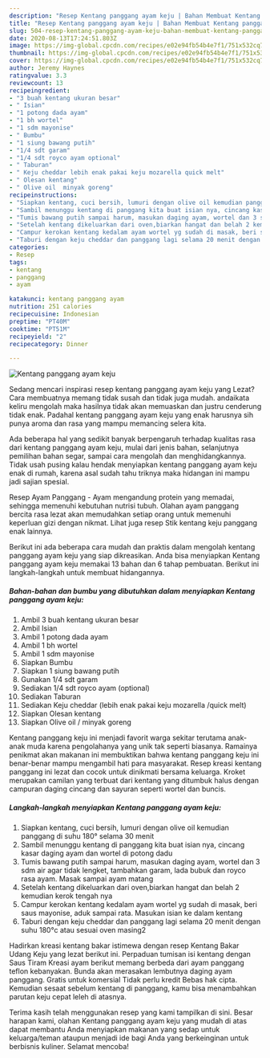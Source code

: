```yaml
---
description: "Resep Kentang panggang ayam keju | Bahan Membuat Kentang panggang ayam keju Yang Bisa Manjain Lidah"
title: "Resep Kentang panggang ayam keju | Bahan Membuat Kentang panggang ayam keju Yang Bisa Manjain Lidah"
slug: 504-resep-kentang-panggang-ayam-keju-bahan-membuat-kentang-panggang-ayam-keju-yang-bisa-manjain-lidah
date: 2020-08-13T17:24:51.803Z
image: https://img-global.cpcdn.com/recipes/e02e94fb54b4e7f1/751x532cq70/kentang-panggang-ayam-keju-foto-resep-utama.jpg
thumbnail: https://img-global.cpcdn.com/recipes/e02e94fb54b4e7f1/751x532cq70/kentang-panggang-ayam-keju-foto-resep-utama.jpg
cover: https://img-global.cpcdn.com/recipes/e02e94fb54b4e7f1/751x532cq70/kentang-panggang-ayam-keju-foto-resep-utama.jpg
author: Jeremy Haynes
ratingvalue: 3.3
reviewcount: 13
recipeingredient:
- "3 buah kentang ukuran besar"
- " Isian"
- "1 potong dada ayam"
- "1 bh wortel"
- "1 sdm mayonise"
- " Bumbu"
- "1 siung bawang putih"
- "1/4 sdt garam"
- "1/4 sdt royco ayam optional"
- " Taburan"
- " Keju cheddar lebih enak pakai keju mozarella quick melt"
- " Olesan kentang"
- " Olive oil  minyak goreng"
recipeinstructions:
- "Siapkan kentang, cuci bersih, lumuri dengan olive oil kemudian panggang di suhu 180° selama 30 menit"
- "Sambil menunggu kentang di panggang kita buat isian nya, cincang kasar daging ayam dan wortel di potong dadu"
- "Tumis bawang putih sampai harum, masukan daging ayam, wortel dan 3 sdm air agar tidak lengket, tambahkan garam, lada bubuk dan royco rasa ayam. Masak sampai ayam matang"
- "Setelah kentang dikeluarkan dari oven,biarkan hangat dan belah 2 kemudian kerok tengah nya"
- "Campur kerokan kentang kedalam ayam wortel yg sudah di masak, beri saus mayonise, aduk sampai rata. Masukan isian ke dalam kentang"
- "Taburi dengan keju cheddar dan panggang lagi selama 20 menit dengan suhu 180°c atau sesuai oven masing2"
categories:
- Resep
tags:
- kentang
- panggang
- ayam

katakunci: kentang panggang ayam 
nutrition: 251 calories
recipecuisine: Indonesian
preptime: "PT40M"
cooktime: "PT51M"
recipeyield: "2"
recipecategory: Dinner

---
```



![Kentang panggang ayam keju](https://img-global.cpcdn.com/recipes/e02e94fb54b4e7f1/751x532cq70/kentang-panggang-ayam-keju-foto-resep-utama.jpg)

Sedang mencari inspirasi resep kentang panggang ayam keju yang Lezat? Cara membuatnya memang tidak susah dan tidak juga mudah. andaikata keliru mengolah maka hasilnya tidak akan memuaskan dan justru cenderung tidak enak. Padahal kentang panggang ayam keju yang enak harusnya sih punya aroma dan rasa yang mampu memancing selera kita.

Ada beberapa hal yang sedikit banyak berpengaruh terhadap kualitas rasa dari kentang panggang ayam keju, mulai dari jenis bahan, selanjutnya pemilihan bahan segar, sampai cara mengolah dan menghidangkannya. Tidak usah pusing kalau hendak menyiapkan kentang panggang ayam keju enak di rumah, karena asal sudah tahu triknya maka hidangan ini mampu jadi sajian spesial.

Resep Ayam Panggang - Ayam mengandung protein yang memadai, sehingga memenuhi kebutuhan nutrisi tubuh. Olahan ayam panggang bercita rasa lezat akan memudahkan setiap orang untuk memenuhi keperluan gizi dengan nikmat. Lihat juga resep Stik kentang keju panggang enak lainnya.


Berikut ini ada beberapa cara mudah dan praktis dalam mengolah kentang panggang ayam keju yang siap dikreasikan. Anda bisa menyiapkan Kentang panggang ayam keju memakai 13 bahan dan 6 tahap pembuatan. Berikut ini langkah-langkah untuk membuat hidangannya.

<!--inarticleads1-->

##### Bahan-bahan dan bumbu yang dibutuhkan dalam menyiapkan Kentang panggang ayam keju:

1. Ambil 3 buah kentang ukuran besar
1. Ambil  Isian
1. Ambil 1 potong dada ayam
1. Ambil 1 bh wortel
1. Ambil 1 sdm mayonise
1. Siapkan  Bumbu
1. Siapkan 1 siung bawang putih
1. Gunakan 1/4 sdt garam
1. Sediakan 1/4 sdt royco ayam (optional)
1. Sediakan  Taburan
1. Sediakan  Keju cheddar (lebih enak pakai keju mozarella /quick melt)
1. Siapkan  Olesan kentang
1. Siapkan  Olive oil / minyak goreng


Kentang panggang keju ini menjadi favorit warga sekitar terutama anak-anak muda karena pengolahanya yang unik tak seperti biasanya. Ramainya penikmat akan makanan ini membuktikan bahwa kentang panggang keju ini benar-benar mampu mengambil hati para masyarakat. Resep kreasi kentang panggang ini lezat dan cocok untuk dinikmati bersama keluarga. Kroket merupakan camilan yang terbuat dari kentang yang ditumbuk halus dengan campuran daging cincang dan sayuran seperti wortel dan buncis. 

<!--inarticleads2-->

##### Langkah-langkah menyiapkan Kentang panggang ayam keju:

1. Siapkan kentang, cuci bersih, lumuri dengan olive oil kemudian panggang di suhu 180° selama 30 menit
1. Sambil menunggu kentang di panggang kita buat isian nya, cincang kasar daging ayam dan wortel di potong dadu
1. Tumis bawang putih sampai harum, masukan daging ayam, wortel dan 3 sdm air agar tidak lengket, tambahkan garam, lada bubuk dan royco rasa ayam. Masak sampai ayam matang
1. Setelah kentang dikeluarkan dari oven,biarkan hangat dan belah 2 kemudian kerok tengah nya
1. Campur kerokan kentang kedalam ayam wortel yg sudah di masak, beri saus mayonise, aduk sampai rata. Masukan isian ke dalam kentang
1. Taburi dengan keju cheddar dan panggang lagi selama 20 menit dengan suhu 180°c atau sesuai oven masing2


Hadirkan kreasi kentang bakar istimewa dengan resep Kentang Bakar Udang Keju yang lezat berikut ini. Perpaduan tumisan isi kentang dengan Saus Tiram Kreasi ayam berikut memang berbeda dari ayam panggang teflon kebanyakan. Bunda akan merasakan lembutnya daging ayam panggang. Gratis untuk komersial Tidak perlu kredit Bebas hak cipta. Kemudian sesaat sebelum kentang di panggang, kamu bisa menambahkan parutan keju cepat leleh di atasnya. 

Terima kasih telah menggunakan resep yang kami tampilkan di sini. Besar harapan kami, olahan Kentang panggang ayam keju yang mudah di atas dapat membantu Anda menyiapkan makanan yang sedap untuk keluarga/teman ataupun menjadi ide bagi Anda yang berkeinginan untuk berbisnis kuliner. Selamat mencoba!
